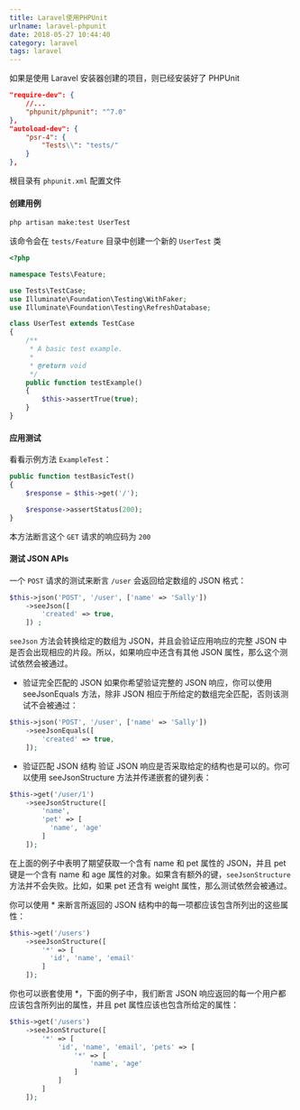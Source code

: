 ```yaml
---
title: Laravel使用PHPUnit
urlname: laravel-phpunit
date: 2018-05-27 10:44:40
category: laravel
tags: laravel
---
```

如果是使用 Laravel 安装器创建的项目，则已经安装好了 PHPUnit
```json
"require-dev": {
    //...
    "phpunit/phpunit": "^7.0"
},
"autoload-dev": {
    "psr-4": {
        "Tests\\": "tests/"
    }
},
```
根目录有 `phpunit.xml` 配置文件
#### 创建用例
```bash
php artisan make:test UserTest
```
该命令会在 `tests/Feature` 目录中创建一个新的 `UserTest` 类
<!-- more -->
```php
<?php

namespace Tests\Feature;

use Tests\TestCase;
use Illuminate\Foundation\Testing\WithFaker;
use Illuminate\Foundation\Testing\RefreshDatabase;

class UserTest extends TestCase
{
    /**
     * A basic test example.
     *
     * @return void
     */
    public function testExample()
    {
        $this->assertTrue(true);
    }
}
```
#### 应用测试
看看示例方法 `ExampleTest`：
```php
public function testBasicTest()
{
    $response = $this->get('/');

    $response->assertStatus(200);
}
```
本方法断言这个 `GET` 请求的响应码为 `200`
#### 测试 JSON APIs
一个 `POST` 请求的测试来断言 `/user` 会返回给定数组的 JSON 格式：
```php
$this->json('POST', '/user', ['name' => 'Sally'])
    ->seeJson([
        'created' => true,
    ]) ;
```
`seeJson` 方法会转换给定的数组为 JSON，并且会验证应用响应的完整 JSON 中是否会出现相应的片段。所以，如果响应中还含有其他 JSON 属性，那么这个测试依然会被通过。
- 验证完全匹配的 JSON
如果你希望验证完整的 JSON 响应，你可以使用 seeJsonEquals 方法，除非 JSON 相应于所给定的数组完全匹配，否则该测试不会被通过：
```php
$this->json('POST', '/user', ['name' => 'Sally'])
    ->seeJsonEquals([
        'created' => true,
    ]);
```
- 验证匹配 JSON 结构
验证 JSON 响应是否采取给定的结构也是可以的。你可以使用 seeJsonStructure 方法并传递嵌套的键列表：
```php
$this->get('/user/1')
    ->seeJsonStructure([
        'name',
        'pet' => [
          'name', 'age'
        ]
    ]);
```
在上面的例子中表明了期望获取一个含有 name 和 pet 属性的 JSON，并且 pet 键是一个含有 name 和 age 属性的对象。如果含有额外的键，`seeJsonStructure` 方法并不会失败。比如，如果 pet 还含有 weight 属性，那么测试依然会被通过。

你可以使用 * 来断言所返回的 JSON 结构中的每一项都应该包含所列出的这些属性：
```php
$this->get('/users')
    ->seeJsonStructure([
        '*' => [
          'id', 'name', 'email'
        ]
    ]);
```
你也可以嵌套使用 *，下面的例子中，我们断言 JSON 响应返回的每一个用户都应该包含所列出的属性，并且 pet 属性应该也包含所给定的属性：
```php
$this->get('/users')
    ->seeJsonStructure([
        '*' => [
            'id', 'name', 'email', 'pets' => [
                '*' => [
                    'name', 'age'
                ]
            ]
        ]
    ]);
```